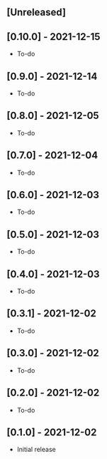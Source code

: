 ## [Unreleased]

## [0.10.0] - 2021-12-15

- To-do

## [0.9.0] - 2021-12-14

- To-do

## [0.8.0] - 2021-12-05

- To-do

## [0.7.0] - 2021-12-04

- To-do

## [0.6.0] - 2021-12-03

- To-do

## [0.5.0] - 2021-12-03

- To-do

## [0.4.0] - 2021-12-03

- To-do

## [0.3.1] - 2021-12-02

- To-do

## [0.3.0] - 2021-12-02

- To-do

## [0.2.0] - 2021-12-02

- To-do

## [0.1.0] - 2021-12-02

- Initial release

